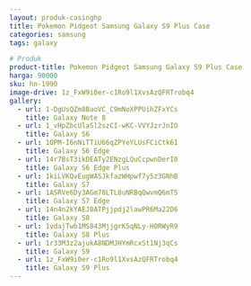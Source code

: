 ```yaml
---
layout: produk-casinghp
title: Pokemon Pidgeot Samsung Galaxy S9 Plus Case
categories: samsung
tags: galaxy

# Produk
product-title: Pokemon Pidgeot Samsung Galaxy S9 Plus Case
harga: 90000
sku: hn-1990
image-drive: 1z_FxW9i0er-c1Ro9l1XvsAzQFRTrobq4
gallery:
  - url: 1-DgUsQZm8BaoVC_C9mNoXPPUihZFxYCs
    title: Galaxy Note 8
  - url: 1_vHpZbcUlaSl2szCI-wKC-VVYJzrJnIO
    title: Galaxy S6
  - url: 1OPM-I6nNiTTiU66qZPYeYLUsFCiCtk61
    title: Galaxy S6 Edge
  - url: 14r7BsT3ikDEATy2ENzgLQuCcpwnDerI0
    title: Galaxy S6 Edge Plus
  - url: 1kiLVKQvEugWASJkfazWHpwf7y5z3GNhB
    title: Galaxy S7
  - url: 1ASRVe6Dy3AGm78LTL8uNRBqQwvmQ6mT5
    title: Galaxy S7 Edge
  - url: 14n4n2kYAEJ0ATPjjpdj2lawPR6Ma22D6
    title: Galaxy S8
  - url: 1vdajTwb1MS843MjjgrK5qNLy-H0RWyR9
    title: Galaxy S8 Plus
  - url: 1r33M3z2ajukA8NDMJHYmRcxSt1Nj3qCs
    title: Galaxy S9
  - url: 1z_FxW9i0er-c1Ro9l1XvsAzQFRTrobq4
    title: Galaxy S9 Plus
---
```

